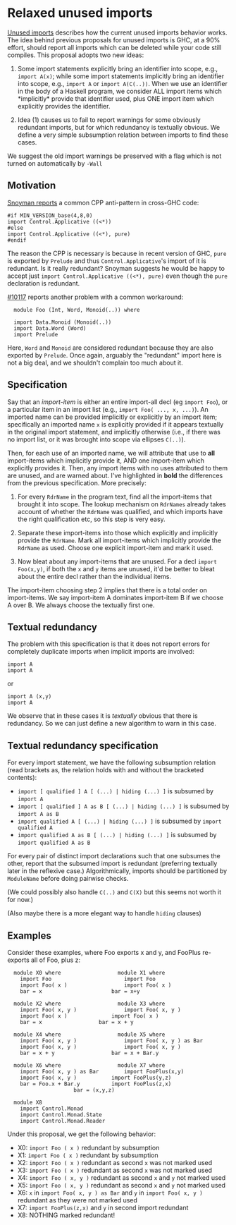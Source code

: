 # Relaxed unused imports

[Unused imports](commentary/compiler/unused-imports) describes how the current unused imports behavior works. The idea behind previous proposals for unused imports is GHC, at a 90% effort, should report all imports which can be deleted while your code still compiles.  This proposal adopts two new ideas:

1. Some import statements explicitly bring an identifier into scope, e.g., `import A(x)`; while some import statements implicitly bring an identifier into scope, e.g., `import A` or `import A(C(..))`. When we use an identifier in the body of a Haskell program, we consider ALL import items which \*implicitly\* provide that identifier used, plus ONE import item which explicitly provides the identifier.

1. Idea (1) causes us to fail to report warnings for some obviously redundant imports, but for which redundancy is textually obvious. We define a very simple subsumption relation between imports to find these cases.


We suggest the old import warnings be preserved with a flag which is not turned on automatically by `-Wall`

## Motivation

[ Snoyman reports](http://www.yesodweb.com/blog/2016/05/are-unused-import-warnings-harmful) a common CPP anti-pattern in cross-GHC code:

```wiki
#if MIN_VERSION_base(4,8,0)
import Control.Applicative ((<*))
#else
import Control.Applicative ((<*), pure)
#endif
```


The reason the CPP is necessary is because in recent version of GHC, `pure` is exported by `Prelude` and thus `Control.Applicative`'s import of it is redundant. Is it really redundant? Snoyman suggests he would be happy to accept just `import Control.Applicative ((<*), pure)` even though the `pure` declaration is redundant.

[\#10117](https://gitlab.haskell.org//ghc/ghc/issues/10117) reports another problem with a common workaround:

```wiki
  module Foo (Int, Word, Monoid(..)) where

  import Data.Monoid (Monoid(..))
  import Data.Word (Word)
  import Prelude
```


Here, `Word` and `Monoid` are considered redundant because they are also exported by `Prelude`. Once again, arguably the "redundant" import here is not a big deal, and we shouldn't complain too much about it.

## Specification


Say that an *import-item* is either an entire import-all decl (eg `import Foo`),
or a particular item in an import list (e.g., `import Foo( ..., x, ...)`). An
imported name can be provided implicitly or explicitly by an import item; specifically
an imported name `x` is explicitly provided if it appears textually in the original
import statement, and implicitly otherwise (i.e., if there was no import list, or
it was brought into scope via ellipses `C(..)`).


Then, for each use of an imported name, we will attribute
that use to **all** import-items which implicitly provide it, AND one import-item
which explicitly provides it. Then, any import items with no
uses attributed to them are unused, and are warned about. I've highlighted
in **bold** the differences from the previous specification.
More precisely:

1.  For every `RdrName` in the program text, find all the import-items that brought it into scope.  The lookup mechanism on `RdrNames` already takes account of whether the `RdrName` was qualified, and which imports have the right qualification etc, so this step is very easy.

1. Separate these import-items into those which explicitly and implicitly provide the `RdrName`. Mark all import-items which implicitly provide the `RdrName` as used. Choose one explicit import-item and mark it used.

1.  Now bleat about any import-items that are unused.  For a decl
  `import Foo(x,y)`, if both the `x` and `y` items are unused, it'd be better
  to bleat about the entire decl rather than the individual items.


The import-item choosing step 2 implies that there is a total order on import-items. We say import-item A dominates import-item B if we choose A over B. We always choose the textually first one.

## Textual redundancy


The problem with this specification is that it does not report errors for completely duplicate imports when implicit imports are involved:

```wiki
import A
import A
```


or

```wiki
import A (x,y)
import A
```


We observe that in these cases it is *textually* obvious that there is redundancy. So we can just define a new algorithm to warn in this case.

## Textual redundancy specification


For every import statement, we have the following subsumption relation (read brackets as, the relation holds with and without the bracketed contents):

- `import [ qualified ] A [ (...) | hiding (...) ]` is subsumed by `import A`
- `import [ qualified ] A as B [ (...) | hiding (...) ]` is subsumed by `import A as B`
- `import qualified A [ (...) | hiding (...) ]` is subsumed by `import qualified A`
- `import qualified A as B [ (...) | hiding (...) ]` is subsumed by `import qualified A as B`


For every pair of distinct import declarations such that one subsumes the other, report that the subsumed import is redundant (preferring textually later in the reflexive case.) Algorithmically, imports should be partitioned by `ModuleName` before doing pairwise checks.


(We could possibly also handle `C(..)` and `C(X)` but this seems not worth it for now.)


(Also maybe there is a more elegant way to handle `hiding` clauses)

## Examples


Consider these examples, where Foo exports x and y, and FooPlus re-exports all of Foo, plus z: 

```wiki
  module X0 where            	   module X1 where	
    import Foo	             	     import Foo		
    import Foo( x )          	     import Foo( x )	
    bar = x	             	     bar = x+y		

  module X2 where            	   module X3 where	
    import Foo( x, y )	     	     import Foo( x, y )	
    import Foo( x )	     	     import Foo( x )	
    bar = x		     	     bar = x + y         
 
  module X4 where            	   module X5 where	      
    import Foo( x, y ) 	     	     import Foo( x, y ) as Bar 
    import Foo( x, y )	     	     import Foo( x, y )	      
    bar = x + y		     	     bar = x + Bar.y       
 
  module X6 where                  module X7 where	
    import Foo( x, y ) as Bar	     import FooPlus(x,y)	
    import Foo( x, y ) 		     import FooPlus(y,z)	
    bar = Foo.x + Bar.y		     import FooPlus(z,x)	
				     bar = (x,y,z)       

  module X8
    import Control.Monad
    import Control.Monad.State
    import Control.Monad.Reader
```


Under this proposal, we get the following behavior:

- X0: `import Foo ( x )` redundant by subsumption
- X1: `import Foo ( x )` redundant by subsumption
- X2: `import Foo ( x )` redundant as second `x` was not marked used
- X3: `import Foo ( x )` redundant as second `x` was not marked used
- X4: `import Foo ( x, y )` redundant as second `x` and `y` not marked used
- X5: `import Foo ( x, y )` redundant as second `x` and `y` not marked used
- X6: `x` in `import Foo( x, y ) as Bar` and `y` in `import Foo( x, y )` redundant as they were not marked used
- X7: `import FooPlus(z,x)` and `y` in second import redundant
- X8: NOTHING marked redundant!
